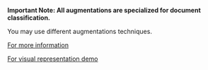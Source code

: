 **Important Note: All augmentations are specialized for document classification.**

You may use different augmentations techniques.

[For more information](https://albumentations.ai/docs/api_reference/augmentations/transforms/)

[For visual representation demo](https://albumentations-demo.herokuapp.com)
